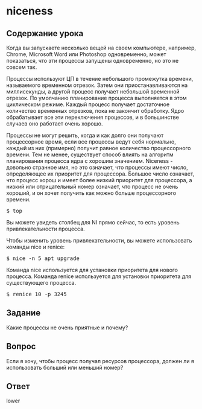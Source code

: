 # niceness

## Содержание урока

Когда вы запускаете несколько вещей на своем компьютере, например, Chrome, Microsoft Word или Photoshop одновременно, может показаться, что эти процессы запущены одновременно, но это не совсем так.

Процессы используют ЦП в течение небольшого промежутка времени, называемого временном отрезок. Затем они приостанавливаются на миллисекунды, а другой процесс получает небольшой временной отрезок. По умолчанию планирование процесса выполняется в этом циклическом режиме. Каждый процесс получает достаточное количество временных отрезков, пока не закончит обработку. Ядро обрабатывает все эти переключения процессов, и в большинстве случаев оно работает очень хорошо.

Процессы не могут решить, когда и как долго они получают процессорное время, если все процессы ведут себя нормально, каждый из них (примерно) получит равное количество процессорного времени. Тем не менее, существует способ влиять на алгоритм планирования процесса ядра с хорошим значением. Niceness - довольно странное имя, но это означает, что процессы имеют число, определяющее их приоритет для процессора. Большое число означает, что процесс хорош и имеет более низкий приоритет для процессора, а низкий или отрицательный номер означает, что процесс не очень хороший, и он хочет получить как можно больше процессорного времени.

<pre>$ top</pre>

Вы можете увидеть столбец для NI прямо сейчас, то есть уровень привлекательности процесса.

Чтобы изменить уровень привлекательности, вы можете использовать команды nice и renice:

<pre>$ nice -n 5 apt upgrade</pre>

Команда nice используется для установки приоритета для нового процесса. Команда renice используется для установки приоритета для существующего процесса.

<pre>$ renice 10 -p 3245</pre>

## Задание

Какие процессы не очень приятные и почему?

## Вопрос

Если я хочу, чтобы процесс получал ресурсов процессора, должен ли я использовать больший или меньший номер?

## Ответ

lower
